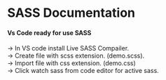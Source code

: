 # SASS Documentation
#### Vs Code ready for use SASS
-> In VS code install Live SASS Compailer.  
-> Create file with scss extension. (demo.scss).  
-> Import file with css extension. (demo.css)  
-> Click watch sass from code editor for active sass.